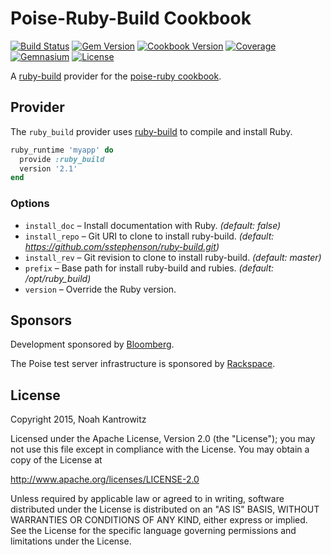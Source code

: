 # Poise-Ruby-Build Cookbook

[![Build Status](https://img.shields.io/travis/poise/poise-ruby-build.svg)](https://travis-ci.org/poise/poise-ruby-build)
[![Gem Version](https://img.shields.io/gem/v/poise-ruby-build.svg)](https://rubygems.org/gems/poise-ruby-build)
[![Cookbook Version](https://img.shields.io/cookbook/v/poise-ruby-build.svg)](https://supermarket.chef.io/cookbooks/poise-ruby-build)
[![Coverage](https://img.shields.io/codecov/c/github/poise/poise-ruby-build.svg)](https://codecov.io/github/poise/poise-ruby-build)
[![Gemnasium](https://img.shields.io/gemnasium/poise/poise-ruby-build.svg)](https://gemnasium.com/poise/poise-ruby-build)
[![License](https://img.shields.io/badge/license-Apache_2-blue.svg)](https://www.apache.org/licenses/LICENSE-2.0)

A [ruby-build](https://github.com/sstephenson/ruby-build) provider for the
[poise-ruby cookbook](https://github.com/poise/poise-ruby).

## Provider

The `ruby_build` provider uses [ruby-build](https://github.com/sstephenson/ruby-build)
to compile and install Ruby.

```ruby
ruby_runtime 'myapp' do
  provide :ruby_build
  version '2.1'
end
```

### Options

* `install_doc` – Install documentation with Ruby. *(default: false)*
* `install_repo` – Git URI to clone to install ruby-build. *(default: https://github.com/sstephenson/ruby-build.git)*
* `install_rev` – Git revision to clone to install ruby-build. *(default: master)*
* `prefix` – Base path for install ruby-build and rubies. *(default: /opt/ruby_build)*
* `version` – Override the Ruby version.

## Sponsors

Development sponsored by [Bloomberg](http://www.bloomberg.com/company/technology/).

The Poise test server infrastructure is sponsored by [Rackspace](https://rackspace.com/).

## License

Copyright 2015, Noah Kantrowitz

Licensed under the Apache License, Version 2.0 (the "License");
you may not use this file except in compliance with the License.
You may obtain a copy of the License at

http://www.apache.org/licenses/LICENSE-2.0

Unless required by applicable law or agreed to in writing, software
distributed under the License is distributed on an "AS IS" BASIS,
WITHOUT WARRANTIES OR CONDITIONS OF ANY KIND, either express or implied.
See the License for the specific language governing permissions and
limitations under the License.
